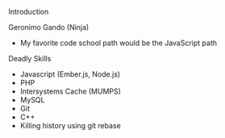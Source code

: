 Introduction

Geronimo Gando (Ninja)

- My favorite code school path would be the JavaScript path

Deadly Skills
* Javascript (Ember.js, Node.js)
* PHP
* Intersystems Cache (MUMPS)
* MySQL
* Git
* C++
* Killing history using git rebase
